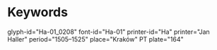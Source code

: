 # Keywords
glyph-id="Ha-01_0208"
font-id="Ha-01"
printer-id="Ha"
printer="Jan Haller"
period="1505–1525"
place="Kraków"
PT plate="164"
